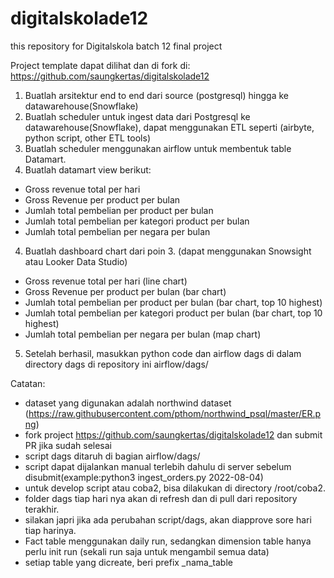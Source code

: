 # digitalskolade12
this repository for Digitalskola batch 12 final project

Project template dapat dilihat dan di fork di:
https://github.com/saungkertas/digitalskolade12

1. Buatlah arsitektur end to end dari source (postgresql) hingga ke datawarehouse(Snowflake)
2. Buatlah scheduler untuk ingest data dari Postgresql ke datawarehouse(Snowflake), dapat menggunakan ETL seperti (airbyte, python script, other ETL tools)
3. Buatlah scheduler menggunakan airflow untuk membentuk table Datamart.
4. Buatlah datamart view berikut:
 - Gross revenue total per hari
 - Gross Revenue per product per bulan
 - Jumlah total pembelian per product per bulan
 - Jumlah total pembelian per kategori product per bulan
 - Jumlah total pembelian per negara per bulan

4. Buatlah dashboard chart dari poin 3. (dapat menggunakan Snowsight atau Looker Data Studio)
 - Gross revenue total per hari (line chart)
 - Gross Revenue per product per bulan (bar chart)
 - Jumlah total pembelian per product per bulan (bar chart, top 10 highest)
 - Jumlah total pembelian per kategori product per bulan (bar chart, top 10 highest)
 - Jumlah total pembelian per negara per bulan (map chart)

5. Setelah berhasil, masukkan python code dan airflow dags di dalam directory dags di repository ini airflow/dags/

Catatan:
- dataset yang digunakan adalah northwind dataset (https://raw.githubusercontent.com/pthom/northwind_psql/master/ER.png)
- fork project https://github.com/saungkertas/digitalskolade12 dan submit PR jika sudah selesai
- script dags ditaruh di bagian airflow/dags/
- script dapat dijalankan manual terlebih dahulu di server sebelum disubmit(example:python3 ingest_orders.py 2022-08-04)
- untuk develop script atau coba2, bisa dilakukan di directory /root/coba2.
- folder dags tiap hari nya akan di refresh dan di pull dari repository terakhir.
- silakan japri jika ada perubahan script/dags, akan diapprove sore hari tiap harinya.
- Fact table menggunakan daily run, sedangkan dimension table hanya perlu init run (sekali run saja untuk mengambil semua data)
- setiap table yang dicreate, beri prefix <nama>_nama_table

